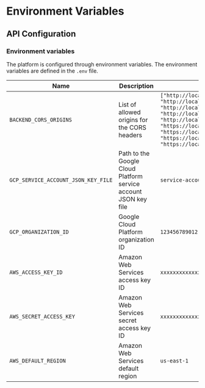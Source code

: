 # Environment Variables

## API Configuration

### Environment variables

The platform is configured through environment variables. The environment variables are defined in the `.env` file.

| Name | Description | Default value |
| --- | --- | --- |
| `BACKEND_CORS_ORIGINS` | List of allowed origins for the CORS headers | `["http://localhost", "http://localhost:4200", "http://localhost:3000", "http://localhost:8080", "http://localhost:8888", "https://localhost", "https://localhost:4200", "https://localhost:3000", "https://localhost:8080"]` |
| `GCP_SERVICE_ACCOUNT_JSON_KEY_FILE` | Path to the Google Cloud Platform service account JSON key file | `service-account-key-file.json` |
| `GCP_ORGANIZATION_ID` | Google Cloud Platform organization ID | `123456789012` |
| `AWS_ACCESS_KEY_ID` | Amazon Web Services access key ID | `xxxxxxxxxxxxxxxxxxxx` |
| `AWS_SECRET_ACCESS_KEY` | Amazon Web Services secret access key ID | `xxxxxxxxxxxxxxxxxxxxxxxxxxxxxxxxxxxxxxxx` |
| `AWS_DEFAULT_REGION` | Amazon Web Services default region | `us-east-1` |
